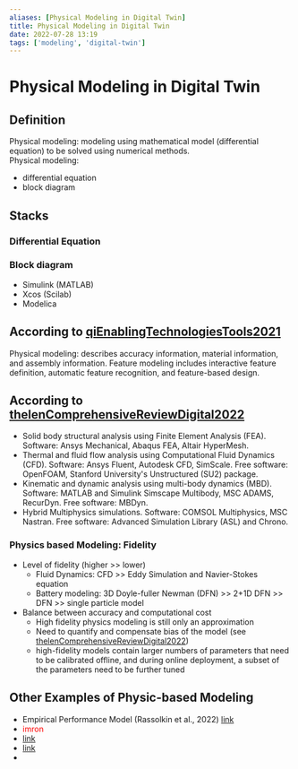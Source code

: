 ```yaml
---
aliases: [Physical Modeling in Digital Twin]
title: Physical Modeling in Digital Twin
date: 2022-07-28 13:19
tags: ['modeling', 'digital-twin']
---
```


# Physical Modeling in Digital Twin

## Definition

Physical modeling: modeling using mathematical model (differential equation) to be solved using numerical methods.  
Physical modeling:  

- differential equation
- block diagram

## Stacks

### Differential Equation

### Block diagram

- Simulink (MATLAB)
- Xcos (Scilab)
- Modelica

## According to [qiEnablingTechnologiesTools2021](../zotero/qiEnablingTechnologiesTools2021.md)

Physical modeling: describes accuracy information, material information, and assembly information. Feature modeling includes interactive feature definition, automatic feature recognition, and feature-based design.

## According to [thelenComprehensiveReviewDigital2022](../zotero/thelenComprehensiveReviewDigital2022.md)

- Solid body structural analysis using Finite Element Analysis (FEA). Software: Ansys Mechanical, Abaqus FEA, Altair HyperMesh.
- Thermal and fluid flow analysis using Computational Fluid Dynamics (CFD). Software: Ansys Fluent, Autodesk CFD, SimScale. Free software: OpenFOAM, Stanford University's Unstructured (SU2) package.
- Kinematic and dynamic analysis using multi-body dynamics (MBD). Software: MATLAB and Simulink Simscape Multibody, MSC ADAMS, RecurDyn. Free software: MBDyn.
- Hybrid Multiphysics simulations. Software: COMSOL Multiphysics, MSC Nastran. Free software: Advanced Simulation Library (ASL) and Chrono.

### Physics based Modeling: Fidelity

- Level of fidelity (higher >> lower)
  - Fluid Dynamics: CFD >> Eddy Simulation and Navier-Stokes equation
  - Battery modeling: 3D Doyle-fuller Newman (DFN) >> 2+1D DFN >> DFN >> single particle model
- Balance between accuracy and computational cost
  - High fidelity physics modeling is still only an approximation
  - Need to quantify and compensate bias of the model (see [thelenComprehensiveReviewDigital2022](../zotero/thelenComprehensiveReviewDigital2022.md))
  - high-fidelity models contain larger numbers of parameters that need to be calibrated offline, and during online deployment, a subset of the parameters need to be further tuned

## Other Examples of Physic-based Modeling
- Empirical Performance Model (Rassolkin et al., 2022) [link](zotero://select/library/items/F2NM5RDP)
- <font color=red>imron</font>
- [link]()
- [link](zotero://select/library/items/F2NM5RDP)
- 


